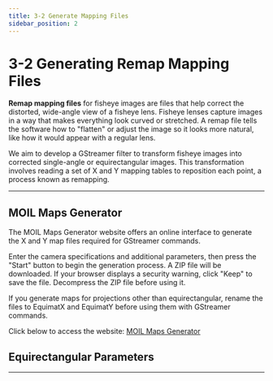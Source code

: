 ```yaml
---
title: 3-2 Generate Mapping Files
sidebar_position: 2
---
```


# 3-2 Generating Remap Mapping Files

**Remap mapping files** for fisheye images are files that help correct the distorted, wide-angle view of a fisheye lens. Fisheye lenses capture images in a way that makes everything look curved or stretched. A remap file tells the software how to "flatten" or adjust the image so it looks more natural, like how it would appear with a regular lens.

We aim to develop a GStreamer filter to transform fisheye images into corrected single-angle or equirectangular images. This transformation involves reading a set of X and Y mapping tables to reposition each point, a process known as remapping.

---

## MOIL Maps Generator

The MOIL Maps Generator website offers an online interface to generate the X and Y map files required for GStreamer commands.

Enter the camera specifications and additional parameters, then press the "Start" button to begin the generation process. A ZIP file will be downloaded. If your browser displays a security warning, click "Keep" to save the file. Decompress the ZIP file before using it.

If you generate maps for projections other than equirectangular, rename the files to EquimatX and EquimatY before using them with GStreamer commands.

Click below to access the website:
[MOIL Maps Generator](http://140.112.12.82/moilmapgen/)

## Equirectangular Parameters



---